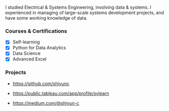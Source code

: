 I studied Electrical & Systems Engineering, involving data & systems. I experienced in managing of large-scale systems development projects, and have some working knowledge of data.

### Courses & Certifications
- [x] Self-learning
- [x] Python for Data Analytics
- [x] Data Science
- [x] Advanced Excel

### Projects
* <https://github.com/shiyunc>

* <https://public.tableau.com/app/profile/sylearn>

* <https://medium.com/@shiyun-c>

<br />


